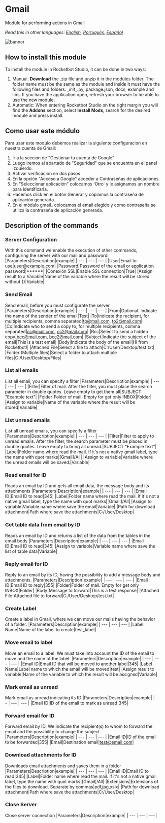 



# Gmail
  
Module for performing actions in Gmail  

*Read this in other languages: [English](Manual_gmail_.md), [Português](Manual_gmail_.pr.md), [Español](Manual_gmail_.es.md)*
  
![banner](imgs/Banner_gmail_.png)
## How to install this module
  
To install the module in Rocketbot Studio, it can be done in two ways:
1. Manual: __Download__ the .zip file and unzip it in the modules folder. The folder name must be the same as the module and inside it must have the following files and folders: \__init__.py, package.json, docs, example and libs. If you have the application open, refresh your browser to be able to use the new module.
2. Automatic: When entering Rocketbot Studio on the right margin you will find the **Addons** section, select **Install Mods**, search for the desired module and press install.  

## Como usar este módulo
Para usar este modulo debemos realizar la siguiente configuracion en nuestra cuenta de Gmail:
1. Ir a la seccion de "Gestionar tu cuenta de Google"
2. Luego iremos al apartado de "Seguridad" que se encuentra en el panel izquierdo.
3. Activar verificación en dos pasos
4. En la opción "Acceso a Google" acceder a Contraseñas de aplicaciones.
5. En "Seleccionar aplicación" colocamos 'Otro' y le asignamos un nombre para identificarla.
6. Hacemos click en el botón Generar y copiamos la contraseña de aplicación generada.
7. En el módulo gmail_ colocamos el email elegido y como contraseña se utiliza la contraseña de aplicación generada.


## Description of the commands

### Server Configuration
  
With this command we enable the execution of other commands, configuring the server with our mail and password.
|Parameters|Description|example|
| --- | --- | --- |
|User|Email to use|user@example.com|
|Password|Password of the email or application password|******|
|Conexión SSL|Enable SSL connection|True|
|Assign result to a Variable|Name of the variable where the result will be stored without {}|Variable|

### Send Email
  
Send email, before you must configurate the server
|Parameters|Description|example|
| --- | --- | --- |
|From|Optional. Indicate the name of the sender of the email|Test|
|To|Indicate the recipient, for multiple recipients, comma separated|to@mail.com, to2@mail.com|
|Cc|Indicate who to send a copy to, for multiple recipients, comma separated|cc@mail.com, cc2@mail.com|
|Bcc|Select to send a hidden copy|bcc@mail.com, bcc2@mail.com|
|Subject|Indicate the subject of the email|This is a test email|
|Body|Indicate the body of the email|Hi from Rocketbot!|
|Attached File|Select a file to attach|C:/User/Desktop/test.txt|
|Folder (Multiple files)|Select a folder to attach multiple files|C:/User/Desktop/Files|

### List all emails
  
List all email, you can specify a filter
|Parameters|Description|example|
| --- | --- | --- |
|Filter|Filter of mail. After the filter, you must place the search parameter in double quotes. Leave empty to get them all|SUBJECT "Example text"|
|Folder|Folder of mail. Empty for get only INBOX|Folder|
|Assign to variable|Name of the variable where the result will be stored|Variable|

### List unread emails
  
List all unread emails, you can specify a filter
|Parameters|Description|example|
| --- | --- | --- |
|Filter|Filter to apply to unread emails. After the filter, the search parameter must be placed in double quotes. Leave empty to bring all unread.|SUBJECT "Example text"|
|Label|Folder name where read the mail. If it's not a native gmail label, type the name with quot marks|[Gmail]/All|
|Assign to variable|Variable where the unread emails will be saved.|Variable|

### Read email for ID
  
Reads an email by ID and gets all email data, the message body and its attachments
|Parameters|Description|example|
| --- | --- | --- |
|Email ID|Email ID to read|345|
|Label|Folder name where read the mail. If it's not a native gmail label, type the name with quot marks|[Gmail]/All|
|Assign to variable|Variable name where save the email|Variable|
|Path for download attachment|Path where save the attachments|C:/User/Desktop|

### Get table data from email by ID
  
Reads an email by ID and returns a list of the data from the tables in the email body
|Parameters|Description|example|
| --- | --- | --- |
|Email ID|Email ID to read|345|
|Assign to variable|Variable name where save the list of table data|Variable|

### Reply email for ID
  
Reply to an email by its ID, having the possibility to add a message body and attachments.
|Parameters|Description|example|
| --- | --- | --- |
|Email ID|Email ID to reply|355|
|Folder|Folder of mail. Empty for get only INBOX|Folder|
|Body|Message to forward|This is a test response|
|Attached File|Attached file to forward|C:/User/Desktop/test.txt|

### Create Label
  
Create a label in Gmail, where we can move our mails having the behavior of a folder.
|Parameters|Description|example|
| --- | --- | --- |
|Label Name|Name of the label to create|test_label|

### Move email to label
  
Move an email to a label. We must take into account the ID of the email to move and the name of the label.
|Parameters|Description|example|
| --- | --- | --- |
|Email ID|Email ID that will be moved to another label|345|
|Label Name|Label name to which the email will be moved|test|
|Assign result to variable|Name of the variable to which the result will be assigned|Variable|

### Mark email as unread
  
Mark email as unread indicating its ID
|Parameters|Description|example|
| --- | --- | --- |
|Email ID|ID of the email to mark as unread|345|

### Forward email for ID
  
Forward email by ID. We indicate the recipient(s) to whom to forward the email and the possibility to change the subject.
|Parameters|Description|example|
| --- | --- | --- |
|Email ID|ID of the email to be forwarded|355|
|Email|Destination email|test@email.com|

### Download attachments for ID
  
Downloads email attachments and saves them in a folder
|Parameters|Description|example|
| --- | --- | --- |
|Email ID|Email ID to read|345|
|Label|Folder name where read the mail. If it's not a native gmail label, type the name with quot marks|[Gmail]/All|
|Extensions|Extensions of the files to download. Separate by commas|pdf,jpg,xslx|
|Path for download attachment|Path where save the attachments|C:/User/Desktop|

### Close Server
  
Close server connection
|Parameters|Description|example|
| --- | --- | --- |
